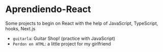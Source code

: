 # Aprendiendo-React
Some projects to begin on React with the help of JavaScript, TypeScript, hooks, Next.js
- `guitarla`: Guitar Shop! (practice with JavaScript)
- `Perdon en HTML`: a little project for my girlfriend


